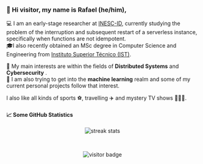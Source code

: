 ### 👋 Hi visitor, my name is Rafael (he/him),

💻 I am an early-stage researcher at [INESC-ID](https://www.inesc-id.pt/), currently studying the problem of the interruption and subsequent restart of a serverless instance, specifically when functions are not idempotent. <br>
🎓I also recently obtained an MSc degree in Computer Science and Engineering from [Instituto Superior Técnico (IST)](https://tecnico.ulisboa.pt/).

🧐 My main interests are within the fields of **Distributed Systems** and **Cybersecurity** . <br>
🤖 I am also trying to get into the **machine learning** realm and some of my current personal projects follow that interest.

I also like all kinds of sports ⚽️, travelling ✈️ and mystery TV shows 🕵🏻‍♂️.


#### 📈 Some GitHub Statistics 

<p align="center">
  <picture>
      <source media="(prefers-color-scheme: dark)" srcset="https://streak-stats.demolab.com?user=rafael-c-alexandre&theme=dark&border_radius=3" />
      <img src="https://streak-stats.demolab.com?user=rafael-c-alexandre&border_radius=3" alt="streak stats" />
  </picture>
</p>

<br>

<p align="center">
<img src="https://visitor-badge.laobi.icu/badge?page_id=rafael-c-alexandre" alt="visitor badge"/>       
</p>

<!--
Here are some ideas to get you started:

- 🔭 I’m currently working on ...
- 🌱 I’m currently learning ...
- 👯 I’m looking to collaborate on ...
- 🤔 I’m looking for help with ...
- 💬 Ask me about ...
- 📫 How to reach me: ...
- 😄 Pronouns: ...
- ⚡ Fun fact: ...
-->

